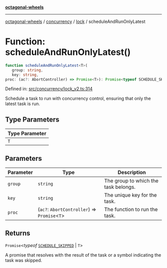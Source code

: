 [**octagonal-wheels**](../../../README.md)

***

[octagonal-wheels](../../../modules.md) / [concurrency](../../README.md) / [lock](../README.md) / scheduleAndRunOnlyLatest

# Function: scheduleAndRunOnlyLatest()

```ts
function scheduleAndRunOnlyLatest<T>(
   group: string, 
   key: string, 
proc: (ac?: AbortController) => Promise<T>): Promise<typeof SCHEDULE_SKIPPED | T>;
```

Defined in: [src/concurrency/lock\_v2.ts:314](https://github.com/vrtmrz/octagonal-wheels/blob/main/src/concurrency/lock_v2.ts#L314)

Schedule a task to run with concurrency control, ensuring that only the latest task is run.

## Type Parameters

| Type Parameter |
| ------ |
| `T` |

## Parameters

| Parameter | Type | Description |
| ------ | ------ | ------ |
| `group` | `string` | The group to which the task belongs. |
| `key` | `string` | The unique key for the task. |
| `proc` | (`ac?`: `AbortController`) => `Promise`\<`T`\> | The function to run the task. |

## Returns

`Promise`\<*typeof* [`SCHEDULE_SKIPPED`](../SCHEDULE_SKIPPED/README.md) \| `T`\>

A promise that resolves with the result of the task or a symbol indicating the task was skipped.
